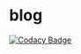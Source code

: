 # blog
[![Codacy Badge](https://api.codacy.com/project/badge/Grade/54d28ef99cbd4cfe963dad034cd2a51a)](https://app.codacy.com/gh/RenardGris/blog?utm_source=github.com&utm_medium=referral&utm_content=RenardGris/blog&utm_campaign=Badge_Grade)